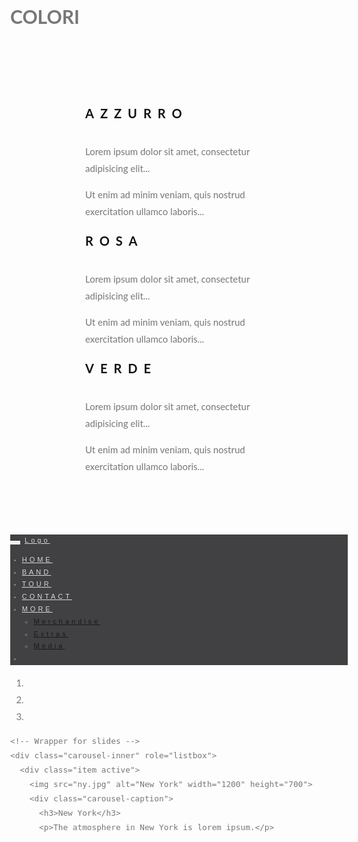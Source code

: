 <html lang="en">
<head>
  <!-- Theme Made By www.w3schools.com - No Copyright -->
  <html lang="en">
<head>
  <title>Bootstrap Example</title>
  <meta charset="utf-8">
  <meta name="viewport" content="width=device-width, initial-scale=1">
  <link rel="stylesheet" href="https://maxcdn.bootstrapcdn.com/bootstrap/3.4.1/css/bootstrap.min.css">
  <script src="https://ajax.googleapis.com/ajax/libs/jquery/3.7.1/jquery.min.js"></script>
  <script src="https://maxcdn.bootstrapcdn.com/bootstrap/3.4.1/js/bootstrap.min.js"></script>
</head>
<body>
<div class="jumbotron text-center">
  <h1>COLORI</h1>
</div>
  
<div class="container">
  <div class="row">
    <div class="col-sm-4">
      <h3>AZZURRO</h3>
      <p>Lorem ipsum dolor sit amet, consectetur adipisicing elit...</p>
      <p>Ut enim ad minim veniam, quis nostrud exercitation ullamco laboris...</p>
    </div>
    <div class="col-sm-4">
      <h3>ROSA</h3>
      <p>Lorem ipsum dolor sit amet, consectetur adipisicing elit...</p>
      <p>Ut enim ad minim veniam, quis nostrud exercitation ullamco laboris...</p>
    </div>
    <div class="col-sm-4">
      <h3>VERDE</h3>        
      <p>Lorem ipsum dolor sit amet, consectetur adipisicing elit...</p>
      <p>Ut enim ad minim veniam, quis nostrud exercitation ullamco laboris...</p>
    </div>
  </div>
</div>

</body>
</html>

  <meta charset="utf-8">
  <meta name="viewport" content="width=device-width, initial-scale=1">
  <link rel="stylesheet" href="https://maxcdn.bootstrapcdn.com/bootstrap/3.4.1/css/bootstrap.min.css">
  <link href="https://fonts.googleapis.com/css?family=Lato" rel="stylesheet" type="text/css">
  <link href="https://fonts.googleapis.com/css?family=Montserrat" rel="stylesheet" type="text/css">
  <script src="https://ajax.googleapis.com/ajax/libs/jquery/3.7.1/jquery.min.js"></script>
  <script src="https://maxcdn.bootstrapcdn.com/bootstrap/3.4.1/js/bootstrap.min.js"></script>
  <style>
  body {
    font: 400 15px/1.8 Lato, sans-serif;
    color: #777;
  }
  h3, h4 {
    margin: 10px 0 30px 0;
    letter-spacing: 10px;      
    font-size: 20px;
    color: #111;
  }
  .container {
    padding: 80px 120px;
  }
  .person {
    border: 10px solid transparent;
    margin-bottom: 25px;
    width: 80%;
    height: 80%;
    opacity: 0.7;
  }
  .person:hover {
    border-color: #f1f1f1;
  }
  .carousel-inner img {
    -webkit-filter: grayscale(90%);
    filter: grayscale(90%); /* make all photos black and white */ 
    width: 100%; /* Set width to 100% */
    margin: auto;
  }
  .carousel-caption h3 {
    color: #fff !important;
  }
  @media (max-width: 600px) {
    .carousel-caption {
      display: none; /* Hide the carousel text when the screen is less than 600 pixels wide */
    }
  }
  .bg-1 {
    background: #2d2d30;
    color: #bdbdbd;
  }
  .bg-1 h3 {color: #fff;}
  .bg-1 p {font-style: italic;}
  .list-group-item:first-child {
    border-top-right-radius: 0;
    border-top-left-radius: 0;
  }
  .list-group-item:last-child {
    border-bottom-right-radius: 0;
    border-bottom-left-radius: 0;
  }
  .thumbnail {
    padding: 0 0 15px 0;
    border: none;
    border-radius: 0;
  }
  .thumbnail p {
    margin-top: 15px;
    color: #555;
  }
  .btn {
    padding: 10px 20px;
    background-color: #333;
    color: #f1f1f1;
    border-radius: 0;
    transition: .2s;
  }
  .btn:hover, .btn:focus {
    border: 1px solid #333;
    background-color: #fff;
    color: #000;
  }
  .modal-header, h4, .close {
    background-color: #333;
    color: #fff !important;
    text-align: center;
    font-size: 30px;
  }
  .modal-header, .modal-body {
    padding: 40px 50px;
  }
  .nav-tabs li a {
    color: #777;
  }
  #googleMap {
    width: 100%;
    height: 400px;
    -webkit-filter: grayscale(100%);
    filter: grayscale(100%);
  }  
  .navbar {
    font-family: Montserrat, sans-serif;
    margin-bottom: 0;
    background-color: #2d2d30;
    border: 0;
    font-size: 11px !important;
    letter-spacing: 4px;
    opacity: 0.9;
  }
  .navbar li a, .navbar .navbar-brand { 
    color: #d5d5d5 !important;
  }
  .navbar-nav li a:hover {
    color: #fff !important;
  }
  .navbar-nav li.active a {
    color: #fff !important;
    background-color: #29292c !important;
  }
  .navbar-default .navbar-toggle {
    border-color: transparent;
  }
  .open .dropdown-toggle {
    color: #fff;
    background-color: #555 !important;
  }
  .dropdown-menu li a {
    color: #000 !important;
  }
  .dropdown-menu li a:hover {
    background-color: red !important;
  }
  footer {
    background-color: #2d2d30;
    color: #f5f5f5;
    padding: 32px;
  }
  footer a {
    color: #f5f5f5;
  }
  footer a:hover {
    color: #777;
    text-decoration: none;
  }  
  .form-control {
    border-radius: 0;
  }
  textarea {
    resize: none;
  }
  </style>
</head>
<body id="myPage" data-spy="scroll" data-target=".navbar" data-offset="50">

<nav class="navbar navbar-default navbar-fixed-top">
  <div class="container-fluid">
    <div class="navbar-header">
      <button type="button" class="navbar-toggle" data-toggle="collapse" data-target="#myNavbar">
        <span class="icon-bar"></span>
        <span class="icon-bar"></span>
        <span class="icon-bar"></span>                        
      </button>
      <a class="navbar-brand" href="#myPage">Logo</a>
    </div>
    <div class="collapse navbar-collapse" id="myNavbar">
      <ul class="nav navbar-nav navbar-right">
        <li><a href="#myPage">HOME</a></li>
        <li><a href=#myPage">BAND</a></li>
        <li><a href="#tour">TOUR</a></li>
        <li><a href="#contact">CONTACT</a></li>
        <li class="dropdown">
          <a class="dropdown-toggle" data-toggle="dropdown" href="#">MORE
          <span class="caret"></span></a>
          <ul class="dropdown-menu">
            <li><a href="#">Merchandise</a></li>
            <li><a href="#">Extras</a></li>
            <li><a href="#">Media</a></li> 
          </ul>
        </li>
        <li><a href="#"><span class="glyphicon glyphicon-search"></span></a></li>
      </ul>
    </div>
  </div>
</nav>

<div id="myCarousel" class="carousel slide" data-ride="carousel">
    <!-- Indicators -->
    <ol class="carousel-indicators">
      <li data-target="#myCarousel" data-slide-to="0" class="active"></li>
      <li data-target="#myCarousel" data-slide-to="1"></li>
      <li data-target="#myCarousel" data-slide-to="2"></li>
    </ol>

    <!-- Wrapper for slides -->
    <div class="carousel-inner" role="listbox">
      <div class="item active">
        <img src="ny.jpg" alt="New York" width="1200" height="700">
        <div class="carousel-caption">
          <h3>New York</h3>
          <p>The atmosphere in New York is lorem ipsum.</p>
